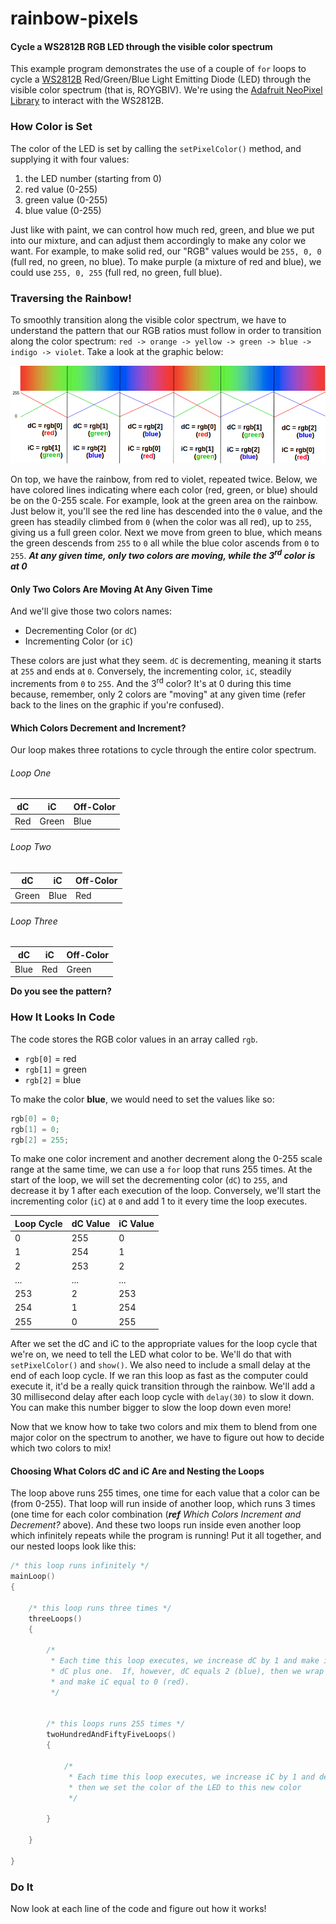 # rainbow-pixels
#### Cycle a WS2812B RGB LED through the visible color spectrum

This example program demonstrates the use of a couple of ```for``` loops to cycle a [WS2812B](https://www.adafruit.com/product/1655) Red/Green/Blue Light Emitting Diode (LED) through the visible color spectrum (that is, ROYGBIV).  We're using the [Adafruit NeoPixel Library](https://github.com/adafruit/Adafruit_NeoPixel) to interact with the WS2812B.

### How Color is Set
The color of the LED is set by calling the ```setPixelColor()``` method, and supplying it with four values:

1. the LED number (starting from 0)
2. red value (0-255)
3. green value (0-255)
4. blue value (0-255)

Just like with paint, we can control how much red, green, and blue we put into our mixture, and can adjust them accordingly to make any color we want.  For example, to make solid red, our "RGB" values would be ```255, 0, 0``` (full red, no green, no blue).  To make purple (a mixture of red and blue), we could use ```255, 0, 255``` (full red, no green, full blue).

### Traversing the Rainbow!

To smoothly transition along the visible color spectrum, we have to understand the pattern that our RGB ratios must follow in order to transition along the color spectrum: ```red -> orange -> yellow -> green -> blue -> indigo -> violet```.  Take a look at the graphic below:

![Visual Reference](https://github.com/insdavm/rainbow-pixels/raw/master/Guide.png)

On top, we have the rainbow, from red to violet, repeated twice.  Below, we have colored lines indicating where each color (red, green, or blue) should be on the 0-255 scale.  For example, look at the green area on the rainbow.  Just below it, you'll see the red line has descended into the ```0``` value, and the green has steadily climbed from ```0``` (when the color was all red), up to ```255```, giving us a full green color.   Next we move from green to blue, which means the green descends from ```255``` to ```0``` all while the blue color ascends from ```0``` to ```255```.  **_At any given time, only two colors are moving, while the 3<sup>rd</sup> color is at 0_**

#### Only Two Colors Are Moving At Any Given Time

And we'll give those two colors names:

* Decrementing Color (or ```dC```)
* Incrementing Color (or ```iC```)

These colors are just what they seem.  ```dC``` is decrementing, meaning it starts at ```255``` and ends at ```0```.  Conversely, the incrementing color, ```iC```, steadily increments from ```0``` to ```255```.  And the 3<sup>rd</sup> color?  It's at 0 during this time because, remember, only 2 colors are "moving" at any given time (refer back to the lines on the graphic if you're confused).

#### Which Colors Decrement and Increment?

Our loop makes three rotations to cycle through the entire color spectrum.

###### Loop One

dC | iC | Off-Color
---|---|---
Red | Green | Blue

###### Loop Two

dC | iC | Off-Color
---|---|---
Green | Blue | Red

###### Loop Three

dC | iC | Off-Color
---|---|---
Blue | Red | Green

**Do you see the pattern?**

### How It Looks In Code

The code stores the RGB color values in an array called ```rgb```.

* ```rgb[0]``` = red
* ```rgb[1]``` = green
* ```rgb[2]``` = blue

To make the color **blue**, we would need to set the values like so:

```c
rgb[0] = 0;
rgb[1] = 0;
rgb[2] = 255;
```

To make one color increment and another decrement along the 0-255 scale range at the same time, we can use a ```for``` loop that runs 255 times.  At the start of the loop, we will set the decrementing color (```dC```) to ```255```, and decrease it by 1 after each execution of the loop.  Conversely, we'll start the incrementing color (```iC```) at ```0``` and add 1 to it every time the loop executes.

Loop Cycle | dC Value | iC Value
---|---|---
0 | 255 | 0
1 | 254 | 1
2 | 253 | 2
... | ... | ...
253 | 2 | 253
254 | 1 | 254
255 | 0 | 255

After we set the dC and iC to the appropriate values for the loop cycle that we're on, we need to tell the LED what color to be.  We'll do that with ```setPixelColor()``` and ```show()```.  We also need to include a small delay at the end of each loop cycle.  If we ran this loop as fast as the computer could execute it, it'd be a really quick transition through the rainbow.  We'll add a 30 millisecond delay after each loop cycle with ```delay(30)``` to slow it down.  You can make this number bigger to slow the loop down even more!

Now that we know how to take two colors and mix them to blend from one major color on the spectrum to another, we have to figure out how to decide which two colors to mix!

#### Choosing What Colors dC and iC Are and Nesting the Loops

The loop above runs 255 times, one time for each value that a color can be (from 0-255).  That loop will run inside of another loop, which runs 3 times (one time for each color combination (**_ref_** *Which Colors Increment and Decrement?* above).  And these two loops run inside even another loop which infinitely repeats while the program is running!  Put it all together, and our nested loops look like this:

```c
/* this loop runs infinitely */
mainLoop() 
{

	/* this loop runs three times */
	threeLoops()
	{
	
		/*
	   	 * Each time this loop executes, we increase dC by 1 and make iC equal
		 * dC plus one.  If, however, dC equals 2 (blue), then we wrap around
		 * and make iC equal to 0 (red).
		 */
		 
		
		/* this loops runs 255 times */
		twoHundredAndFiftyFiveLoops()
		{
			
			/*
			 * Each time this loop executes, we increase iC by 1 and decrease dC by 1,
			 * then we set the color of the LED to this new color
			 */
	
		}
	
	}

}
```

### Do It

Now look at each line of the code and figure out how it works! 



